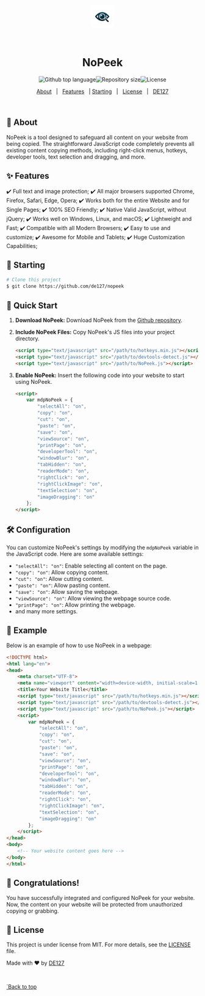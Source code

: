 <div align="center" id="top"> 
  <img src="logo.png" alt="NoPeek" height="60px"/>

  &#xa0;

</div>

<h1 align="center">NoPeek</h1>

<p align="center">
  <img alt="Github top language" src="https://img.shields.io/github/languages/top/de127/nopeek?color=56BEB8"><img alt="Repository size" src="https://img.shields.io/github/repo-size/de127/nopeek?color=56BEB8"><img alt="License" src="https://img.shields.io/github/license/de127/nopeek?color=56BEB8">

<!-- <img alt="Github issues" src="https://img.shields.io/github/issues/{{YOUR_GITHUB_USERNAME}}/nopeek?color=56BEB8" /> -->

<!-- <img alt="Github forks" src="https://img.shields.io/github/forks/{{YOUR_GITHUB_USERNAME}}/nopeek?color=56BEB8" /> -->

<!-- <img alt="Github stars" src="https://img.shields.io/github/stars/{{YOUR_GITHUB_USERNAME}}/nopeek?color=56BEB8" /> -->

</p>

<!-- Status -->

<!-- <h4 align="center"> 
	🚧  NoPeek 🚀 Under construction...  🚧
</h4> 

<hr> -->

<p align="center">
  <a href="#dart-about">About</a>   |   
  <a href="#sparkles-features">Features</a>   | 
  <a href="#checkered_flag-starting">Starting</a>   |  
  <a href="https://github.com/DE127/NoPeek/blob/main/LICENSE">License</a>   |  
  <a href="https://github.com/de127" target="_blank">DE127</a>
</p>

<br>

## 🎯 About

NoPeek is a tool designed to safeguard all content on your website from being copied. The straightforward JavaScript code completely prevents all existing content copying methods, including right-click menus, hotkeys, developer tools, text selection and dragging, and more.

## ✨ Features

✔️ Full text and image protection;
✔️ All major browsers supported Chrome, Firefox, Safari, Edge, Opera;
✔️ Works both for the entire Website and for Single Pages;
✔️ 100% SEO Friendly;
✔️ Native Valid JavaScript, without jQuery;
✔️ Works well on Windows, Linux, and macOS;
✔️ Lightweight and Fast;
✔️ Compatible with all Modern Browsers;
✔️ Easy to use and customize;
✔️ Awesome for Mobile and Tablets;
✔️ Huge Customization Capabilities;

## 🏁 Starting

```bash
# Clone this project
$ git clone https://github.com/de127/nopeek
```

## 🚀 Quick Start

1. **Download NoPeek:** Download NoPeek from the [Github repository](https://github.com/de127/nopeek).
2. **Include NoPeek Files:** Copy NoPeek's JS files into your project directory.

   ```html
   <script type="text/javascript" src="/path/to/hotkeys.min.js"></script>
   <script type="text/javascript" src="/path/to/devtools-detect.js"></script>
   <script type="text/javascript" src="/path/to/NoPeek.js"></script>
   ```
3. **Enable NoPeek:** Insert the following code into your website to start using NoPeek.

   ```html
   <script>
       var mdpNoPeek = { 
           "selectAll": "on", 
           "copy": "on", 
           "cut": "on", 
           "paste": "on", 
           "save": "on", 
           "viewSource": "on", 
           "printPage": "on", 
           "developerTool": "on", 
           "windowBlur": "on", 
           "tabHidden": "on", 
           "readerMode": "on", 
           "rightClick": "on", 
           "rightClickImage": "on", 
           "textSelection": "on", 
           "imageDragging": "on" 
       };
   </script>
   ```

## 🛠️ Configuration

You can customize NoPeek's settings by modifying the `mdpNoPeek` variable in the JavaScript code. Here are some available settings:

- `"selectAll": "on"`: Enable selecting all content on the page.
- `"copy": "on"`: Allow copying content.
- `"cut": "on"`: Allow cutting content.
- `"paste": "on"`: Allow pasting content.
- `"save": "on"`: Allow saving the webpage.
- `"viewSource": "on"`: Allow viewing the webpage source code.
- `"printPage": "on"`: Allow printing the webpage.
- and many more settings.

## 📝 Example

Below is an example of how to use NoPeek in a webpage:

```html
<!DOCTYPE html>
<html lang="en">
<head>
    <meta charset="UTF-8">
    <meta name="viewport" content="width=device-width, initial-scale=1.0">
    <title>Your Website Title</title>
    <script type="text/javascript" src="/path/to/hotkeys.min.js"></script>
    <script type="text/javascript" src="/path/to/devtools-detect.js"></script>
    <script type="text/javascript" src="/path/to/NoPeek.js"></script>
    <script>
        var mdpNoPeek = { 
            "selectAll": "on", 
            "copy": "on", 
            "cut": "on", 
            "paste": "on", 
            "save": "on", 
            "viewSource": "on", 
            "printPage": "on", 
            "developerTool": "on", 
            "windowBlur": "on", 
            "tabHidden": "on", 
            "readerMode": "on", 
            "rightClick": "on", 
            "rightClickImage": "on", 
            "textSelection": "on", 
            "imageDragging": "on" 
        };
    </script>
</head>
<body>
    <!-- Your website content goes here -->
</body>
</html>
```

## 🎉 Congratulations!

You have successfully integrated and configured NoPeek for your website. Now, the content on your website will be protected from unauthorized copying or grabbing.

## 📝 License

This project is under license from MIT. For more details, see the [LICENSE](LICENSE) file.

<p>
Made with ❤️ by <a href="https://github.com/de127" target="_blank">DE127 </a>
</p>
 
<p>
<a href="#top">`Back to top </a>
</p>

